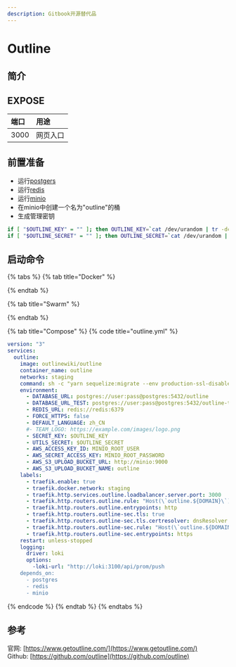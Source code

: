 ```yaml
---
description: Gitbook开源替代品
---
```


# Outline

## 简介



## EXPOSE

| 端口 | 用途 |
| :--- | :--- |
| 3000 | 网页入口 |



## 前置准备

* 运行[postgers](../images-develop/database/postgres/)
* 运行[redis](../images-develop/cache/redis.md)
* 运行[minio](minio.md)
* 在minio中创建一个名为"outline"的桶
* 生成管理密钥

```bash
if [ "$OUTLINE_KEY" = "" ]; then OUTLINE_KEY=`cat /dev/urandom | tr -dc a-f0-9 | head -c 64`; echo "OUTLINE_KEY=$OUTLINE_KEY" >> ~/.bashrc; echo $OUTLINE_KEY; else echo $OUTLINE_KEY; fi
if [ "$OUTLINE_SECRET" = "" ]; then OUTLINE_SECRET=`cat /dev/urandom | tr -dc a-f0-9 | head -c 64`; echo "OUTLINE_SECRET=$OUTLINE_SECRET" >> ~/.bashrc; echo $OUTLINE_SECRET; else echo $OUTLINE_SECRET; fi
```

## 启动命令

{% tabs %}
{% tab title="Docker" %}

{% endtab %}

{% tab title="Swarm" %}

{% endtab %}

{% tab title="Compose" %}
{% code title="outline.yml" %}
```yaml
version: "3"
services:
  outline:
    image: outlinewiki/outline
    container_name: outline
    networks: staging
    command: sh -c "yarn sequelize:migrate --env production-ssl-disabled && yarn start"
    environment:
      - DATABASE_URL: postgres://user:pass@postgres:5432/outline
      - DATABASE_URL_TEST: postgres://user:pass@postgres:5432/outline-test
      - REDIS_URL: redis://redis:6379
      - FORCE_HTTPS: false
      - DEFAULT_LANGUAGE: zh_CN
      #- TEAM_LOGO: https://example.com/images/logo.png
      - SECRET_KEY: $OUTLINE_KEY
      - UTILS_SECRET: $OUTLINE_SECRET
      - AWS_ACCESS_KEY_ID: MINIO_ROOT_USER
      - AWS_SECRET_ACCESS_KEY: MINIO_ROOT_PASSWORD
      - AWS_S3_UPLOAD_BUCKET_URL: http://minio:9000
      - AWS_S3_UPLOAD_BUCKET_NAME: outline
    labels: 
      - traefik.enable: true
      - traefik.docker.network: staging
      - traefik.http.services.outline.loadbalancer.server.port: 3000
      - traefik.http.routers.outline.rule: "Host(\`outline.${DOMAIN}\`)"
      - traefik.http.routers.outline.entrypoints: http
      - traefik.http.routers.outline-sec.tls: true
      - traefik.http.routers.outline-sec.tls.certresolver: dnsResolver
      - traefik.http.routers.outline-sec.rule: "Host(\`outline.${DOMAIN}\`)"
      - traefik.http.routers.outline-sec.entrypoints: https
    restart: unless-stopped
    logging: 
      driver: loki
      options: 
        -loki-url: "http://loki:3100/api/prom/push
    depends_on:
      - postgres
      - redis
      - minio
```
{% endcode %}
{% endtab %}
{% endtabs %}



## 参考

官网: [https://www.getoutline.com/](https://www.getoutline.com/)  
Github: [https://github.com/outline](https://github.com/outline)

